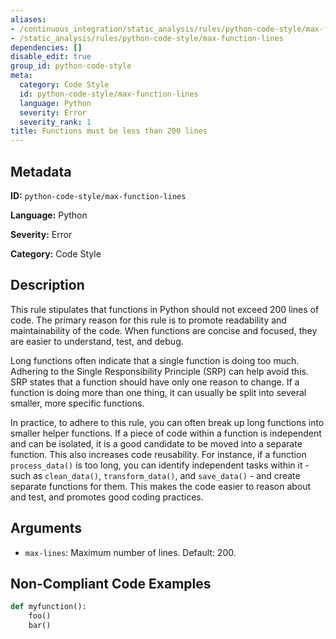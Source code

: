 ```yaml
---
aliases:
- /continuous_integration/static_analysis/rules/python-code-style/max-function-lines
- /static_analysis/rules/python-code-style/max-function-lines
dependencies: []
disable_edit: true
group_id: python-code-style
meta:
  category: Code Style
  id: python-code-style/max-function-lines
  language: Python
  severity: Error
  severity_rank: 1
title: Functions must be less than 200 lines
---
```

<!--  SOURCED FROM https://github.com/DataDog/datadog-static-analyzer-rule-docs -->


## Metadata
**ID:** `python-code-style/max-function-lines`

**Language:** Python

**Severity:** Error

**Category:** Code Style

## Description
This rule stipulates that functions in Python should not exceed 200 lines of code. The primary reason for this rule is to promote readability and maintainability of the code. When functions are concise and focused, they are easier to understand, test, and debug.

Long functions often indicate that a single function is doing too much. Adhering to the Single Responsibility Principle (SRP) can help avoid this. SRP states that a function should have only one reason to change. If a function is doing more than one thing, it can usually be split into several smaller, more specific functions.

In practice, to adhere to this rule, you can often break up long functions into smaller helper functions. If a piece of code within a function is independent and can be isolated, it is a good candidate to be moved into a separate function. This also increases code reusability. For instance, if a function `process_data()` is too long, you can identify independent tasks within it - such as `clean_data()`, `transform_data()`, and `save_data()` - and create separate functions for them. This makes the code easier to reason about and test, and promotes good coding practices.

## Arguments

 * `max-lines`: Maximum number of lines. Default: 200.

## Non-Compliant Code Examples
```python
def myfunction():
	foo()
	bar()











	










	










	










	










	










	










	










	










	










	










	










	










	










	










	










	










	










	










	










	
	pass
```

## Compliant Code Examples
```python
def myfunction(args):
	foo()
	bar()
	pass
```

